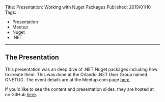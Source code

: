 Title: Presentation: Working with Nuget Packages
Published: 2019/01/10
Tags: 
- Presentation
- Meetup
- Nuget
- .NET
---

## The Presentation

This presentation was an deep dive of .NET Nuget packages including how to create them. This was done at the Orlando .NET User Group named ONETUG. The event details are at the Meetup.com page <a href="https://www.meetup.com/ONETUG/events/256542757/">here</a>.

If you'd like to see the content and presentation slides, they are hosted at on GitHub <a href="https://github.com/ProgrammerAl/Presentations-2019/tree/master/01-10%20-%20ONETUG%20-%20Working%20with%20NuGet%20Packages">here</a>.

